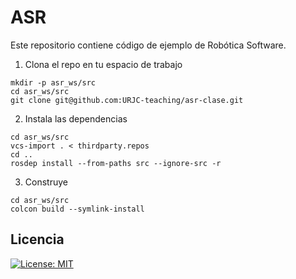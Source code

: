 # ASR

Este repositorio contiene código de ejemplo de Robótica Software.


1. Clona el repo en tu espacio de trabajo
```
mkdir -p asr_ws/src
cd asr_ws/src
git clone git@github.com:URJC-teaching/asr-clase.git
```

2. Instala las dependencias

```
cd asr_ws/src
vcs-import . < thirdparty.repos
cd ..
rosdep install --from-paths src --ignore-src -r
```

3. Construye

```
cd asr_ws/src
colcon build --symlink-install
```

## Licencia
[![License: MIT](https://img.shields.io/badge/License-MIT-yellow.svg)](https://opensource.org/licenses/MIT)
